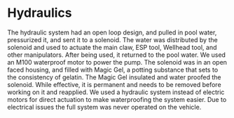 # Hydraulics

The hydraulic system had an open loop design, and pulled in pool water, pressurized it, and sent it to a solenoid. The water was distributed by the solenoid and used to actuate the main claw, ESP tool, Wellhead tool, and other manipulators. After being used, it returned to the pool water. We used an M100 waterproof motor to power the pump. The solenoid was in an open faced housing, and filled with Magic Gel, a potting substance that sets to the consistency of gelatin. The Magic Gel insulated and water proofed the solenoid. While effective, it is permanent and needs to be removed before working on it and reapplied. We used a hydraulic system instead of electric motors for direct actuation to make waterproofing the system easier. Due to electrical issues the full system was never operated on the vehicle.
